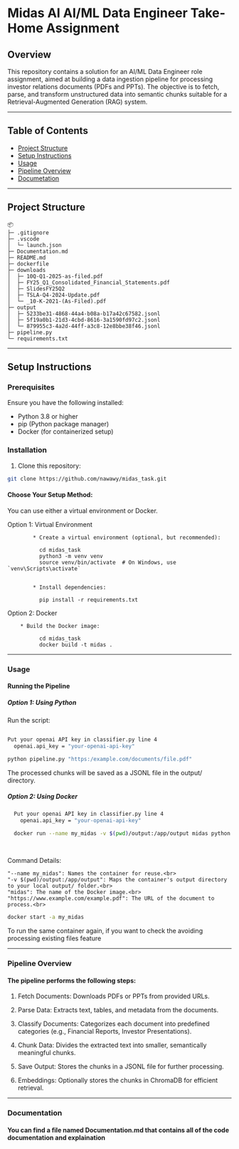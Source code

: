 # Midas AI AI/ML Data Engineer Take-Home Assignment

## Overview
This repository contains a solution for an AI/ML Data Engineer role assignment, aimed at building a data ingestion pipeline for processing investor relations documents (PDFs and PPTs). The objective is to fetch, parse, and transform unstructured data into semantic chunks suitable for a Retrieval-Augmented Generation (RAG) system.

---

## Table of Contents

- [Project Structure](#project-structure)
- [Setup Instructions](#setup-instructions)
- [Usage](#usage)
- [Pipeline Overview](#pipeline-overview)
- [Documetation](#documentation)

---

## Project Structure
```
📦 
├─ .gitignore
├─ .vscode
│  └─ launch.json
├─ Documentation.md
├─ README.md
├─ dockerfile
├─ downloads
│  ├─ 10Q-Q1-2025-as-filed.pdf
│  ├─ FY25_Q1_Consolidated_Financial_Statements.pdf
│  ├─ SlidesFY25Q2
│  ├─ TSLA-Q4-2024-Update.pdf
│  └─ _10-K-2021-(As-Filed).pdf
├─ output
│  ├─ 5233be31-4868-44a4-b08a-b17a42c67582.jsonl
│  ├─ 5f19a0b1-21d3-4cbd-8616-3a1590fd97c2.jsonl
│  └─ 879955c3-4a2d-44ff-a3c8-12e8bbe38f46.jsonl
├─ pipeline.py
└─ requirements.txt
```
---

## Setup Instructions

### Prerequisites
Ensure you have the following installed:

- Python 3.8 or higher
- pip (Python package manager)
- Docker (for containerized setup)

### Installation
1. Clone this repository:

```bash
git clone https://github.com/nawawy/midas_task.git
```
#### Choose Your Setup Method:
You can use either a virtual environment or Docker.

Option 1: Virtual Environment
  
            * Create a virtual environment (optional, but recommended):
                        
              cd midas_task
              python3 -m venv venv
              source venv/bin/activate  # On Windows, use `venv\Scripts\activate`
            
            
            * Install dependencies:
            
              pip install -r requirements.txt
            
Option 2: Docker

        * Build the Docker image:

              cd midas_task
              docker build -t midas .
---

### Usage
#### Running the Pipeline
##### Option 1: Using Python

  Run the script:
  ```bash

  Put your openai API key in classifier.py line 4
    openai.api_key = "your-openai-api-key"

  python pipeline.py "https:/example.com/documents/file.pdf"
  ```
  The processed chunks will be saved as a JSONL file in the output/ directory.

  
##### Option 2: Using Docker

  ```bash
    Put your openai API key in classifier.py line 4
      openai.api_key = "your-openai-api-key"

    docker run --name my_midas -v $(pwd)/output:/app/output midas python pipeline.py "https://www.example.com/example.pdf"
  ```
<br>

  Command Details:<br>
    
    "--name my_midas": Names the container for reuse.<br>
    "-v $(pwd)/output:/app/output": Maps the container's output directory to your local output/ folder.<br>
    "midas": The name of the Docker image.<br>
    "https://www.example.com/example.pdf": The URL of the document to process.<br>

  ```bash
  docker start -a my_midas
  ```
  To run the same container again, if you want to check the avoiding processing existing files feature

---

### Pipeline Overview
#### The pipeline performs the following steps:

1. Fetch Documents: Downloads PDFs or PPTs from provided URLs.

2. Parse Data: Extracts text, tables, and metadata from the documents.

3. Classify Documents: Categorizes each document into predefined categories (e.g., Financial Reports, Investor Presentations).

4. Chunk Data: Divides the extracted text into smaller, semantically meaningful chunks.

5. Save Output: Stores the chunks in a JSONL file for further processing.

6. Embeddings: Optionally stores the chunks in ChromaDB for efficient retrieval.

---

### Documentation
#### You can find a file named Documentation.md that contains all of the code documentation and explaination
